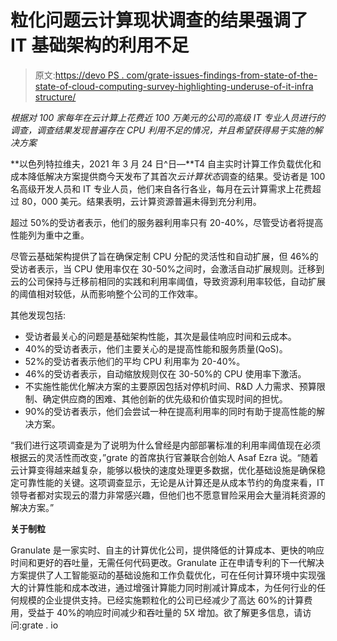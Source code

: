 # 粒化问题云计算现状调查的结果强调了 IT 基础架构的利用不足

> 原文:[https://devo PS . com/grate-issues-findings-from-state-of-the-state-of-cloud-computing-survey-highlighting-underuse-of-it-infra structure/](https://devops.com/granulate-issues-findings-from-state-of-cloud-computing-survey-highlighting-underutilization-of-it-infrastructure/)

*根据对 100 家每年在云计算上花费近 100 万美元的公司的高级 IT 专业人员进行的调查，调查结果发现普遍存在 CPU 利用不足的情况，并且希望获得易于实施的解决方案*

**以色列特拉维夫，2021 年 3 月 24 日^日—**T4 自主实时计算工作负载优化和成本降低解决方案提供商今天发布了其首次*云计算状态*调查的结果。受访者是 100 名高级开发人员和 IT 专业人员，他们来自各行各业，每月在云计算需求上花费超过 80，000 美元。结果表明，云计算资源普遍未得到充分利用。

超过 50%的受访者表示，他们的服务器利用率只有 20-40%，尽管受访者将提高性能列为重中之重。

尽管云基础架构提供了旨在确保定制 CPU 分配的灵活性和自动扩展，但 46%的受访者表示，当 CPU 使用率仅在 30-50%之间时，会激活自动扩展规则。迁移到云的公司保持与迁移前相同的实践和利用率阈值，导致资源利用率较低，自动扩展的阈值相对较低，从而影响整个公司的工作效率。

其他发现包括:

*   受访者最关心的问题是基础架构性能，其次是最佳响应时间和云成本。
*   40%的受访者表示，他们主要关心的是提高性能和服务质量(QoS)。
*   52%的受访者表示他们的平均 CPU 利用率为 20-40%。
*   46%的受访者表示，自动缩放规则仅在 30-50%的 CPU 使用率下激活。
*   不实施性能优化解决方案的主要原因包括对停机时间、R&D 人力需求、预算限制、确定供应商的困难、其他创新的优先级和价值实现时间的担忧。
*   90%的受访者表示，他们会尝试一种在提高利用率的同时有助于提高性能的解决方案。

“我们进行这项调查是为了说明为什么曾经是内部部署标准的利用率阈值现在必须根据云的灵活性而改变，”grate 的首席执行官兼联合创始人 Asaf Ezra 说。“随着云计算变得越来越复杂，能够以极快的速度处理更多数据，优化基础设施是确保稳定可靠性能的关键。这项调查显示，无论是从计算还是从成本节约的角度来看，IT 领导者都对实现云的潜力非常感兴趣，但他们也不愿意冒险采用会大量消耗资源的解决方案。”

**关于制粒**

Granulate 是一家实时、自主的计算优化公司，提供降低的计算成本、更快的响应时间和更好的吞吐量，无需任何代码更改。Granulate 正在申请专利的下一代解决方案提供了人工智能驱动的基础设施和工作负载优化，可在任何计算环境中实现强大的计算性能和成本改进，通过增强计算能力同时削减计算成本，为任何行业的任何规模的企业提供支持。已经实施颗粒化的公司已经减少了高达 60%的计算费用，受益于 40%的响应时间减少和吞吐量的 5X 增加。欲了解更多信息，请访问:grate . io